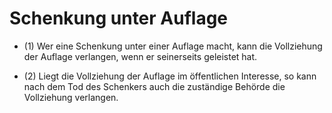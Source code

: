 # Schenkung unter Auflage

- (1) Wer eine Schenkung unter einer Auflage macht, kann die Vollziehung der Auflage verlangen, wenn er seinerseits geleistet hat.

- (2) Liegt die Vollziehung der Auflage im öffentlichen Interesse, so kann nach dem Tod des Schenkers auch die zuständige Behörde die Vollziehung verlangen.


